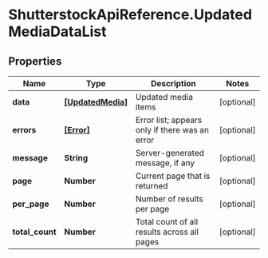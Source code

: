 # ShutterstockApiReference.UpdatedMediaDataList

## Properties
Name | Type | Description | Notes
------------ | ------------- | ------------- | -------------
**data** | [**[UpdatedMedia]**](UpdatedMedia.md) | Updated media items | [optional] 
**errors** | [**[Error]**](Error.md) | Error list; appears only if there was an error | [optional] 
**message** | **String** | Server-generated message, if any | [optional] 
**page** | **Number** | Current page that is returned | [optional] 
**per_page** | **Number** | Number of results per page | [optional] 
**total_count** | **Number** | Total count of all results across all pages | [optional] 


